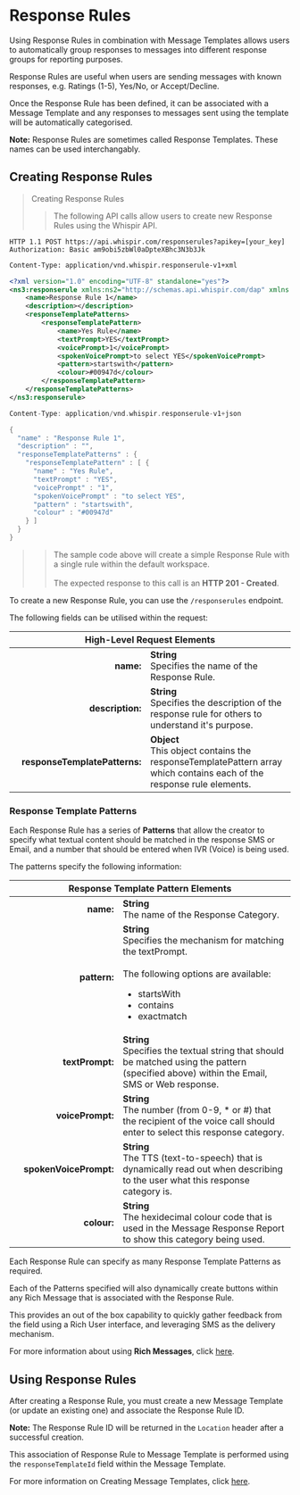 # Response Rules

Using Response Rules in combination with Message Templates allows users to automatically group responses to messages into different response groups for reporting purposes.

Response Rules are useful when users are sending messages with known responses, e.g. Ratings (1-5), Yes/No, or Accept/Decline.

Once the Response Rule has been defined, it can be associated with a Message Template and any responses to messages sent using the template will be automatically categorised.

**Note:** Response Rules are sometimes called Response Templates. These names can be used interchangably.

## Creating Response Rules

> Creating Response Rules
> > The following API calls allow users to create new Response Rules using the Whispir API.

```
HTTP 1.1 POST https://api.whispir.com/responserules?apikey=[your_key]
Authorization: Basic am9obi5zbWl0aDpteXBhc3N3b3Jk
```

```xml
Content-Type: application/vnd.whispir.responserule-v1+xml

<?xml version="1.0" encoding="UTF-8" standalone="yes"?>
<ns3:responserule xmlns:ns2="http://schemas.api.whispir.com/dap" xmlns:ns3="http://schemas.api.whispir.com">
    <name>Response Rule 1</name>
    <description></description> 
    <responseTemplatePatterns>
        <responseTemplatePattern>
            <name>Yes Rule</name>
            <textPrompt>YES</textPrompt>
            <voicePrompt>1</voicePrompt>
            <spokenVoicePrompt>to select YES</spokenVoicePrompt>
            <pattern>startswith</pattern>
            <colour>#00947d</colour>
        </responseTemplatePattern>
    </responseTemplatePatterns>
</ns3:responserule>
````
```go
Content-Type: application/vnd.whispir.responserule-v1+json

{
  "name" : "Response Rule 1",
  "description" : "",
  "responseTemplatePatterns" : {
    "responseTemplatePattern" : [ {
      "name" : "Yes Rule",
      "textPrompt" : "YES",
      "voicePrompt" : "1",
      "spokenVoicePrompt" : "to select YES",
      "pattern" : "startswith",
      "colour" : "#00947d"
    } ]
  }
}
```

> > The sample code above will create a simple Response Rule with a single rule within the default workspace.<br/><br/>
The expected response to this call is an **HTTP 201 - Created**.

To create a new Response Rule, you can use the `/responserules` endpoint.

The following fields can be utilised within the request:

<table>
    <thead>
        <tr>
            <th style="width: 50%" colspan="2">High-Level Request Elements</th>
        </tr>
    </thead>
    <tbody>
        <tr>
            <td style="text-align: right; font-weight: bold;">name:</td>
            <td><strong>String</strong><br/>
            	Specifies the name of the Response Rule.
            </td>
        </tr>
        <tr>
            <td style="text-align: right; font-weight: bold;">description:</td>
            <td><strong>String</strong><br/>
                Specifies the description of the response rule for others to understand it's purpose.
            </td>
        </tr>
        <tr>
            <td style="text-align: right; font-weight: bold;">responseTemplatePatterns:</td>
            <td><strong>Object</strong><br/>
                This object contains the responseTemplatePattern array which contains each of the response rule elements.
            </td>
        </tr>
    </tbody>
</table>

### Response Template Patterns

Each Response Rule has a series of __Patterns__ that allow the creator to specify what textual content should be matched in the response SMS or Email, and a number that should be entered when IVR (Voice) is being used.

The patterns specify the following information:

<table>
    <thead>
        <tr>
            <th style="width: 50%" colspan="2">Response Template Pattern Elements</th>
        </tr>
    </thead>
    <tbody>
        <tr>
            <td style="text-align: right; font-weight: bold;">name:</td>
            <td><strong>String</strong><br/>
            	The name of the Response Category.
            </td>
        </tr>
        <tr>
            <td style="text-align: right; font-weight: bold;">pattern:</td>
            <td><strong>String</strong><br/>
            	Specifies the mechanism for matching the textPrompt.<br/><br/>
            	The following options are available:
            	<ul>
            		<li>startsWith</li>
            		<li>contains</li>
            		<li>exactmatch</li>
            	</ul>
            </td>
        </tr>
        <tr>
            <td style="text-align: right; font-weight: bold;">textPrompt:</td>
            <td><strong>String</strong><br/>
                Specifies the textual string that should be matched using the pattern (specified above) within the Email, SMS or Web response. 
            </td>
        </tr>
        <tr>
            <td style="text-align: right; font-weight: bold;">voicePrompt:</td>
            <td><strong>String</strong><br/>
                The number (from 0-9, * or #) that the recipient of the voice call should enter to select this response category.
            </td>
        </tr>
        <tr>
            <td style="text-align: right; font-weight: bold;">spokenVoicePrompt:</td>
            <td><strong>String</strong><br/>
                The TTS (text-to-speech) that is dynamically read out when describing to the user what this response category is.
            </td>
        </tr>
        <tr>
            <td style="text-align: right; font-weight: bold;">colour:</td>
            <td><strong>String</strong><br/>
                The hexidecimal colour code that is used in the Message Response Report to show this category being used.
            </td>
        </tr>
    </tbody>
</table>

Each Response Rule can specify as many Response Template Patterns as required.

Each of the Patterns specified will also dynamically create buttons within any Rich Message that is associated with the Response Rule.

This provides an out of the box capability to quickly gather feedback from the field using a Rich User interface, and leveraging SMS as the delivery mechanism.

For more information about using **Rich Messages**, click <a href="#rich-messages">here</a>.

## Using Response Rules

After creating a Response Rule, you must create a new Message Template (or update an existing one) and associate the Response Rule ID.

**Note:** The Response Rule ID will be returned in the `Location` header after a successful creation.

This association of Response Rule to Message Template is performed using the `responseTemplateId` field within the Message Template.

For more information on Creating Message Templates, click <a href="#creating-templates">here</a>.

